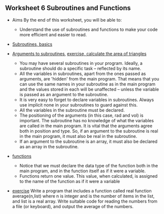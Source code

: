 ## Worksheet 6 Subroutines and Functions

- Aims
  By the end of this worksheet, you will be able to:
  - Understand the use of subroutines and functions to make your code more efficient and easier to read.

- [Subroutines, basics](6.1.f95)
- [Arguments to subroutines](6.2.f95), [exercise, calculate the area of triangles](6.3.f95)
  - You may have several subroutines in your program. Ideally, a subroutine should do a specific task – reflected by its name.
  - All the variables in subroutines, apart from the ones passed as arguments, are 'hidden' from the main program. That means that you can use the same names in your subroutine as in the main program and the values stored in each will be unaffected – unless the variable is passed as an argument to the subroutine.
  - It is very easy to forget to declare variables in subroutines. Always use implicit none in your subroutines to guard against this.
  - All the variables in the subroutine must be declared.
  - The positioning of the arguments (in this case, rad and vol) is important. The subroutine has no knowledge of what the variables are called in the main program. It is vital that the arguments agree both in position and type. So, if an argument to the subroutine is real  in the main program, it must also be real  in the subroutine.
  - If an argument to the subroutine is an array, it must also be declared as an array in the subroutine.
- [functions](6.4.f95)
  - Notice that we must declare the data type of the function both in the main program, and in the function itself as if it were a variable.
  - Functions return one value. This value, when calculated, is assigned to the name of the function as if it were a variable
- [exercise](6.5.f95)
  Write a program that includes a function called real function average(n,list) where n is integer and is the number of items in the list, and list is a real array. Write suitable code for reading the numbers from a file (or keyboard), and output the average of the numbers.

